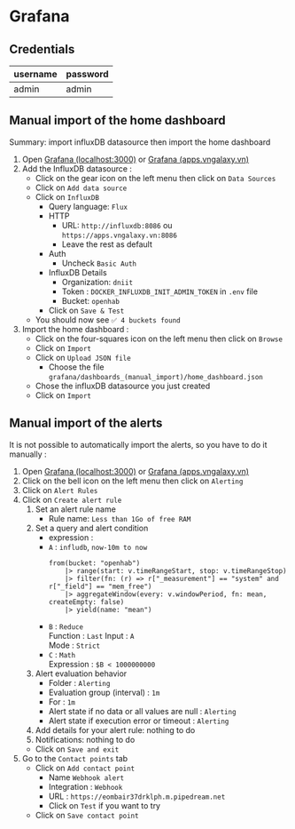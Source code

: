 # Grafana

## Credentials

| username | password |
|----------|----------|
| admin    | admin    |

## Manual import of the home dashboard

Summary: import influxDB datasource then import the home dashboard

1. Open [Grafana (localhost:3000)](http://localhost:3000) or [Grafana (apps.vngalaxy.vn)](https://apps.vngalaxy.vn:3000)
2. Add the InfluxDB datasource :
   - Click on the gear icon on the left menu then click on `Data Sources`
   - Click on `Add data source`
   - Click on `InfluxDB`
      - Query language: `Flux`
      - HTTP
        - URL: `http://influxdb:8086` ou `https://apps.vngalaxy.vn:8086`
        - Leave the rest as default
       - Auth
         - Uncheck `Basic Auth`
       - InfluxDB Details
         - Organization: `dniit`
         - Token : `DOCKER_INFLUXDB_INIT_ADMIN_TOKEN` in `.env` file
         - Bucket: `openhab`
       - Click on `Save & Test`  
   - You should now see `✅ 4 buckets found`
3. Import the home dashboard :
   - Click on the four-squares icon on the left menu then click on `Browse`
   - Click on `Import`
   - Click on `Upload JSON file`
     - Choose the file `grafana/dashboards_(manual_import)/home_dashboard.json`
   - Chose the influxDB datasource you just created
   - Click on `Import`

## Manual import of the alerts

It is not possible to automatically import the alerts, so you have to do it manually : 

1. Open [Grafana (localhost:3000)](http://localhost:3000) or [Grafana (apps.vngalaxy.vn)](https://apps.vngalaxy.vn:3000)
2. Click on the bell icon on the left menu then click on `Alerting`
3. Click on `Alert Rules`
4. Click on `Create alert rule`
   1. Set an alert rule name 
      - Rule name: `Less than 1Go of free RAM`
   2. Set a query and alert condition
      - expression : 
      - `A` : `infludb`, `now-10m to now`
          ```
          from(bucket: "openhab")
              |> range(start: v.timeRangeStart, stop: v.timeRangeStop)
              |> filter(fn: (r) => r["_measurement"] == "system" and r["_field"] == "mem_free")
              |> aggregateWindow(every: v.windowPeriod, fn: mean, createEmpty: false)
              |> yield(name: "mean")
          ```
      - `B` : `Reduce`  
        Function : `Last` Input : `A`  
        Mode : `Strict`  
      - `C` : `Math`  
        Expression : `$B < 1000000000`
   3. Alert evaluation behavior
        - Folder : `Alerting`
        - Evaluation group (interval) : `1m`
        - For : `1m`
        - Alert state if no data or all values are null : `Alerting`
        - Alert state if execution error or timeout : `Alerting`
   4. Add details for your alert rule: nothing to do
   5. Notifications: nothing to do
   - Click on `Save and exit`
5. Go to the `Contact points` tab
   - Click on `Add contact point`
     - Name `Webhook alert`
     - Integration : `Webhook`
     - URL : `https://eombair37drklph.m.pipedream.net`
     - Click on `Test` if you want to try
   - Click on `Save contact point`
